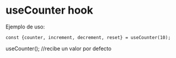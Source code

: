 # useCounter hook

Ejemplo de uso: 
```
const {counter, increment, decrement, reset} = useCounter(10);
```

useCounter(); //recibe un valor por defecto